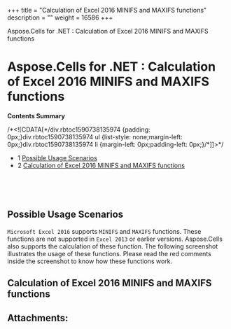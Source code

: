 +++
title = "Calculation of Excel 2016 MINIFS and MAXIFS functions" 
description = "" 
weight = 16586 
+++

Aspose.Cells for .NET : Calculation of Excel 2016 MINIFS and MAXIFS functions  

# Aspose.Cells for .NET : Calculation of Excel 2016 MINIFS and MAXIFS functions


**Contents Summary**

/\*<!\[CDATA\[\*/div.rbtoc1590738135974 {padding: 0px;}div.rbtoc1590738135974 ul {list-style: none;margin-left: 0px;}div.rbtoc1590738135974 li {margin-left: 0px;padding-left: 0px;}/\*\]\]>\*/

*   1 [Possible Usage Scenarios](#CalculationofExcel2016MINIFSandMAXIFSfunctions-PossibleUsageScenarios)
*   2 [Calculation of Excel 2016 MINIFS and MAXIFS functions](#CalculationofExcel2016MINIFSandMAXIFSfunctions-CalculationofExcel2016MINIFSandMAXIFSfunctions)

 

 

## Possible Usage Scenarios

`Microsoft Excel 2016` supports `MINIFS` and `MAXIFS` functions. These functions are not supported in `Excel 2013` or earlier versions. Aspose.Cells also supports the calculation of these function. The following screenshot illustrates the usage of these functions. Please read the red comments inside the screenshot to know how these functions work.


## Calculation of Excel 2016 MINIFS and MAXIFS functions


## Attachments:


